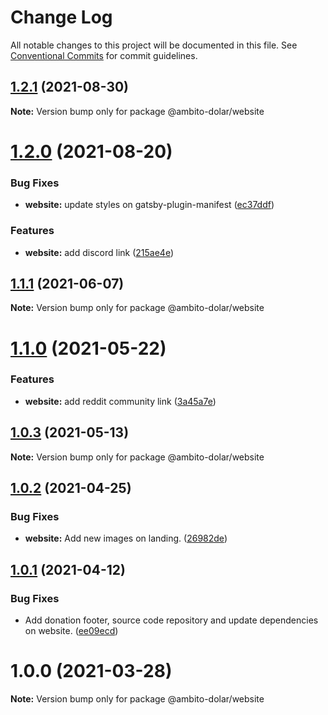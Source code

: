 # Change Log

All notable changes to this project will be documented in this file.
See [Conventional Commits](https://conventionalcommits.org) for commit guidelines.

## [1.2.1](https://github.com/outaTiME/ambito-dolar/compare/@ambito-dolar/website@1.2.0...@ambito-dolar/website@1.2.1) (2021-08-30)

**Note:** Version bump only for package @ambito-dolar/website





# [1.2.0](https://github.com/outaTiME/ambito-dolar/compare/@ambito-dolar/website@1.1.1...@ambito-dolar/website@1.2.0) (2021-08-20)


### Bug Fixes

* **website:** update styles on gatsby-plugin-manifest ([ec37ddf](https://github.com/outaTiME/ambito-dolar/commit/ec37ddfd3b95a39b0256c4827869d445ea33bcb0))


### Features

* **website:** add discord link ([215ae4e](https://github.com/outaTiME/ambito-dolar/commit/215ae4ed5dbe0f7b4d6221ffac4a24ce4d1b6cdf))





## [1.1.1](https://github.com/outaTiME/ambito-dolar/compare/@ambito-dolar/website@1.1.0...@ambito-dolar/website@1.1.1) (2021-06-07)

**Note:** Version bump only for package @ambito-dolar/website





# [1.1.0](https://github.com/outaTiME/ambito-dolar/compare/@ambito-dolar/website@1.0.3...@ambito-dolar/website@1.1.0) (2021-05-22)


### Features

* **website:** add reddit community link ([3a45a7e](https://github.com/outaTiME/ambito-dolar/commit/3a45a7e510dcded8862f1aeb9271bcccfced3091))





## [1.0.3](https://github.com/outaTiME/ambito-dolar/compare/@ambito-dolar/website@1.0.2...@ambito-dolar/website@1.0.3) (2021-05-13)

**Note:** Version bump only for package @ambito-dolar/website





## [1.0.2](https://github.com/outaTiME/ambito-dolar/compare/@ambito-dolar/website@1.0.1...@ambito-dolar/website@1.0.2) (2021-04-25)


### Bug Fixes

* **website:** Add new images on landing. ([26982de](https://github.com/outaTiME/ambito-dolar/commit/26982de23d070145bd2d6f9a2772e1df55ca766b))





## [1.0.1](https://github.com/outaTiME/ambito-dolar/compare/@ambito-dolar/website@1.0.0...@ambito-dolar/website@1.0.1) (2021-04-12)


### Bug Fixes

* Add donation footer, source code repository and update dependencies on website. ([ee09ecd](https://github.com/outaTiME/ambito-dolar/commit/ee09ecd8ed6b504e4a7247e0445d0fb6966cf436))





# 1.0.0 (2021-03-28)

**Note:** Version bump only for package @ambito-dolar/website
